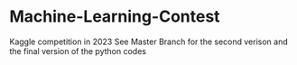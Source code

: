 # Machine-Learning-Contest
Kaggle competition in 2023
See Master Branch for the second verison and the final version of the python codes
